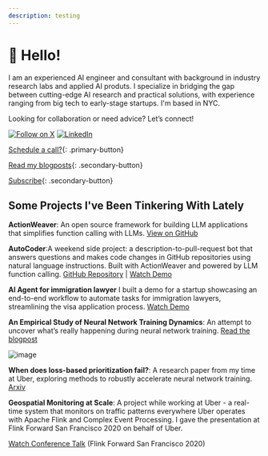 ```yaml
---
description: testing
---
```

# :wave: Hello!
I am an experienced AI engineer and consultant with background in industry research labs and applied AI produts. I specialize in bridging the gap between cutting-edge AI research and practical solutions, with experience ranging from big tech to early-stage startups. I'm based in NYC.

Looking for collaboration or need advice? Let’s connect! 

[![Follow on X](https://img.shields.io/twitter/follow/nieltenghu?style=social)](https://x.com/intent/follow?screen_name=nieltenghu) 
[![LinkedIn](https://img.shields.io/badge/LinkedIn-0A66C2?logo=linkedin&logoColor=fff)](https://www.linkedin.com/in/tenghu/)

[Schedule a call?](https://cal.com/niel-hu-d18f1z/30min){: .primary-button}

[Read my blogposts](./blog/index.md){: .secondary-button}

[Subscribe](https://nielhu.kit.com/6a15d65fb4){: .secondary-button}


## Some Projects I've Been Tinkering With Lately

**ActionWeaver**: An open source framework for building LLM applications that simplifies function calling with LLMs. [View on GitHub](https://github.com/TengHu/ActionWeaver) 

**AutoCoder**:A weekend side project: a description-to-pull-request bot that answers questions and makes code changes in GitHub repositories using natural language instructions. Built with ActionWeaver and powered by LLM function calling. [GitHub Repository](https://github.com/TengHu/AutoCoder) | [Watch Demo](https://www.linkedin.com/posts/tenghu_actionweaver-langsmith-codegeneration-activity-7157437331698802688-PdS0)

**AI Agent for immigration lawyer**
I built a demo for a startup showcasing an end-to-end workflow to automate tasks for immigration lawyers, streamlining the visa application process. [Watch Demo](https://www.loom.com/share/9961027786d8404aa8659e3e71485206)

**An Empirical Study of Neural Network Training Dynamics**: An attempt to uncover what’s really happening during neural network training. [Read the blogpost](./blog/posts/training_dynamics.md)

![image](assets/training_dynamics.gif)

**When does loss-based prioritization fail?**: A research paper from my time at Uber, exploring methods to robustly accelerate neural network training. [Arxiv](https://arxiv.org/abs/2107.07741)

**Geospatial Monitoring at Scale**: A project while working at Uber - a real-time system that monitors on traffic patterns everywhere Uber operates with Apache Flink and Complex Event Processing. I gave the presentation at Flink Forward San Francisco 2020 on behalf of Uber.  

[Watch Conference Talk](https://www.youtube.com/watch?v=9U8ksIqrgLM) (Flink Forward San Francisco 2020)

